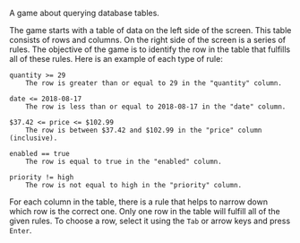 A game about querying database tables.

The game starts with a table of data on the left side of the screen. This table
consists of rows and columns. On the right side of the screen is a series of
rules. The objective of the game is to identify the row in the table that
fulfills all of these rules. Here is an example of each type of rule:

    quantity >= 29
        The row is greater than or equal to 29 in the "quantity" column.

    date <= 2018-08-17
        The row is less than or equal to 2018-08-17 in the "date" column.

    $37.42 <= price <= $102.99
        The row is between $37.42 and $102.99 in the "price" column (inclusive).

    enabled == true
        The row is equal to true in the "enabled" column.

    priority != high
        The row is not equal to high in the "priority" column.

For each column in the table, there is a rule that helps to narrow down which
row is the correct one. Only one row in the table will fulfill all of the given
rules. To choose a row, select it using the `Tab` or arrow keys and press
`Enter`.
